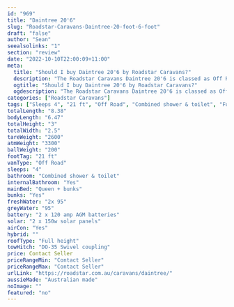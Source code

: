 ```yaml
---
id: "969"
title: "Daintree 20'6"
slug: "Roadstar-Caravans-Daintree-20-foot-6-foot"
draft: "false"
author: "Sean"
seealsolinks: "1"
section: "review"
date: "2022-10-10T22:00:09+11:00"
meta:
  title: "Should I buy Daintree 20'6 by Roadstar Caravans?"
  description: "The Roadstar Caravans Daintree 20'6 is classed as Off Road, and sleeps 4 people. It is Australian made and comes in at 21 ft. It generally has Combined shower & toilet."
  ogtitle: "Should I buy Daintree 20'6 by Roadstar Caravans?"
  ogdescription: "The Roadstar Caravans Daintree 20'6 is classed as Off Road, and sleeps 4 people. It is Australian made and comes in at 21 ft. It generally has Combined shower & toilet."
categories: ["Roadstar Caravans"]
tags: ["Sleeps 4", "21 ft", "Off Road", "Combined shower & toilet", "Full height", "Price Unknown", "Australian made"]
totalLength: "8.38"
bodyLength: "6.47"
totalHeight: "3"
totalWidth: "2.5"
tareWeight: "2600"
atmWeight: "3300"
ballWeight: "200"
footTag: "21 ft"
vanType: "Off Road"
sleeps: "4"
bathroom: "Combined shower & toilet"
internalBathroom: "Yes"
mainBed: "Queen + bunks"
bunks: "Yes"
freshWater: "2x 95"
greyWater: "95"
battery: "2 x 120 amp AGM batteries"
solar: "2 x 150w solar panels"
airCon: "Yes"
hybrid: ""
roofType: "Full height"
towHitch: "DO-35 Swivel coupling"
price: Contact Seller
priceRangeMin: "Contact Seller"
priceRangeMax: "Contact Seller"
urlLink: "https://roadstar.com.au/caravans/daintree/"
aussieMade: "Australian made"
noImage: ""
featured: "no"
---
```

